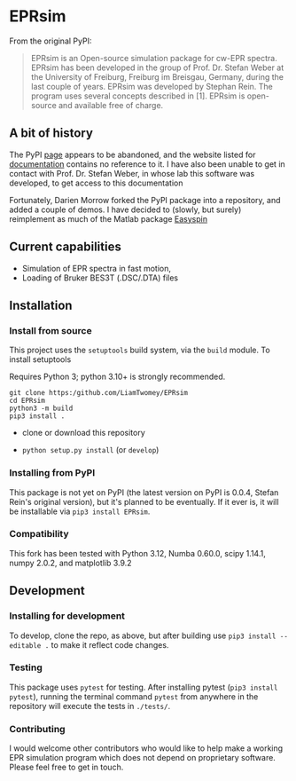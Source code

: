 # EPRsim

From the original PyPI:
> EPRsim is an Open-source simulation package for cw-EPR spectra. EPRsim has been developed in the group of Prof. Dr. Stefan Weber at the University of Freiburg, Freiburg im Breisgau, Germany, during the last couple of years. EPRsim was developed by Stephan Rein. The program uses several concepts described in [1]. EPRsim is open-source and available free of charge.

## A bit of history
The PyPI [page](https://pypi.org/project/EPRsim/) appears to be abandoned, and the website listed for [documentation](https://www.radicals.uni-freiburg.de/de/software) contains no reference to it. I have also been unable to get in contact with Prof. Dr. Stefan Weber, in whose lab this software was developed, to get access to this documentation

Fortunately, Darien Morrow forked the PyPI package into a repository, and added a couple of demos. I have decided to (slowly, but surely) reimplement as much of the Matlab package [Easyspin](Easyspin.org)

## Current capabilities
- Simulation of EPR spectra in fast motion, 
- Loading of Bruker BES3T (.DSC/.DTA) files
## Installation
### Install from source
This project uses the `setuptools` build system, via the `build` module. To install setuptools

Requires Python 3; python 3.10+ is strongly recommended.

```shell
git clone https:/github.com/LiamTwomey/EPRsim
cd EPRsim
python3 -m build
pip3 install .
```
- clone or download this repository

- `python setup.py install` (or `develop`)

### Installing from PyPI

This package is not yet on PyPI (the latest version on PyPI is 0.0.4, Stefan Rein's original version), but it's planned to be eventually. If it ever is, it will be installable via `pip3 install EPRsim`.

### Compatibility

This fork has been tested with Python 3.12, Numba 0.60.0, scipy 1.14.1, numpy 2.0.2, and matplotlib 3.9.2

## Development

### Installing for development

To develop, clone the repo, as above, but after building use `pip3 install --editable .` to make it reflect code changes.

### Testing
This package uses `pytest` for testing. After installing pytest (`pip3 install pytest`), running the terminal command `pytest` from anywhere in the repository will execute the tests in `./tests/`.
### Contributing 
I would welcome other contributors who would like to help make a working EPR simulation program which does not depend on proprietary software. Please feel free to get in touch.
